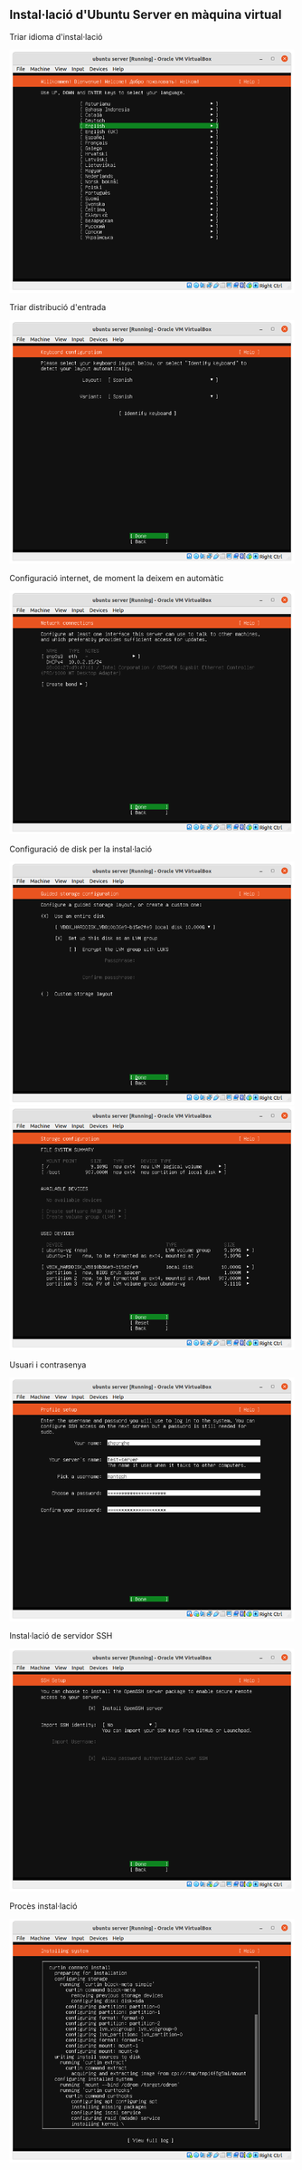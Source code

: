 ## Instal·lació d'Ubuntu Server en màquina virtual

Triar idioma d'instal·lació

![](https://github.com/manteph/modul1/blob/main/Documentaci%C3%B3/Instal%C2%B7lacio%20Ubuntu%20Server/Imatges/Screenshot%20from%202022-03-25%2017-39-11.png)


Triar distribució d'entrada

![](https://github.com/manteph/modul1/blob/main/Documentaci%C3%B3/Instal%C2%B7lacio%20Ubuntu%20Server/Imatges/Screenshot%20from%202022-03-25%2017-40-29.png)


Configuració internet, de moment la deixem en automàtic

![](https://github.com/manteph/modul1/blob/main/Documentaci%C3%B3/Instal%C2%B7lacio%20Ubuntu%20Server/Imatges/Screenshot%20from%202022-03-25%2017-40-57.png)


Configuració de disk per la instal·lació

![](https://github.com/manteph/modul1/blob/main/Documentaci%C3%B3/Instal%C2%B7lacio%20Ubuntu%20Server/Imatges/Screenshot%20from%202022-03-25%2017-41-32.png)
![](https://github.com/manteph/modul1/blob/main/Documentaci%C3%B3/Instal%C2%B7lacio%20Ubuntu%20Server/Imatges/Screenshot%20from%202022-03-25%2017-41-59.png)


Usuari i contrasenya

![](https://github.com/manteph/modul1/blob/main/Documentaci%C3%B3/Instal%C2%B7lacio%20Ubuntu%20Server/Imatges/Screenshot%20from%202022-03-25%2017-43-12.png)

Instal·lació de servidor SSH

![](https://github.com/manteph/modul1/blob/main/Documentaci%C3%B3/Instal%C2%B7lacio%20Ubuntu%20Server/Imatges/Screenshot%20from%202022-03-25%2017-43-40.png)


Procès instal·lació

![](https://github.com/manteph/modul1/blob/main/Documentaci%C3%B3/Instal%C2%B7lacio%20Ubuntu%20Server/Imatges/Screenshot%20from%202022-03-25%2017-44-31.png)
